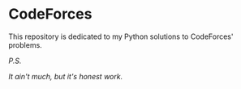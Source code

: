 # CodeForces

This repository is dedicated to my Python solutions to CodeForces' problems.

_P.S._

_It ain't much, but it's honest work._
